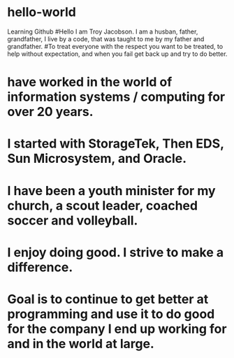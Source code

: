 # hello-world
Learning Github
#Hello I am Troy Jacobson. I am a husban, father, grandfather, I live by a code, that was taught to me by my father and grandfather. 
#To treat everyone with the respect you want to be treated, to help without expectation, and when you fail get back up and try to do better.
# have worked in the world of information systems / computing for over 20 years. 
# I started with StorageTek, Then EDS, Sun Microsystem, and Oracle. 
# I have been a youth minister for my church, a scout leader, coached soccer and volleyball.
# I enjoy doing good. I strive to make a difference. 
# Goal is to continue to get better at programming and use it to do good for the company I end up working for and in the world at large.
